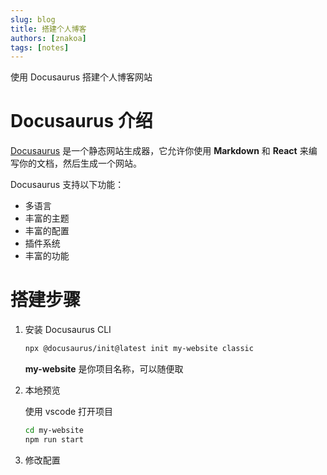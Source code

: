 ```yaml
---
slug: blog
title: 搭建个人博客
authors: [znakoa]
tags: [notes]
---
```


使用 Docusaurus 搭建个人博客网站

<!--truncate-->

# Docusaurus 介绍

[Docusaurus](https://docusaurus.io/zh-CN) 是一个静态网站生成器，它允许你使用 **Markdown** 和 **React** 来编写你的文档，然后生成一个网站。

Docusaurus 支持以下功能：

- 多语言
- 丰富的主题
- 丰富的配置
- 插件系统
- 丰富的功能

# 搭建步骤

1. 安装 Docusaurus CLI

   ```bash
   npx @docusaurus/init@latest init my-website classic
   ```

   **my-website** 是你项目名称，可以随便取

2. 本地预览

   使用 vscode 打开项目

   ```bash
   cd my-website
   npm run start
   ```

3. 修改配置
